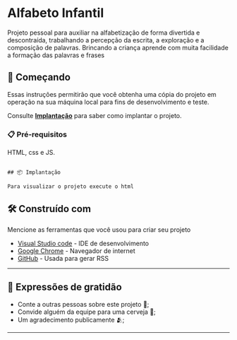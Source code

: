# Alfabeto Infantil

Projeto pessoal para auxiliar na alfabetização de forma divertida e descontraída, trabalhando a percepção da escrita, a exploração e a composição de palavras. Brincando a criança aprende com muita facilidade a formação das palavras e frases

## 🚀 Começando

Essas instruções permitirão que você obtenha uma cópia do projeto em operação na sua máquina local para fins de desenvolvimento e teste.

Consulte **[Implantação]([#-implanta%C3%A7%C3%A3o](https://github.com/JuniorMelo1987/AlfabetoInfantilJavaScript))** para saber como implantar o projeto.

### 📋 Pré-requisitos

HTML, css e JS.
```

## 📦 Implantação

Para visualizar o projeto execute o html 
```

## 🛠️ Construído com

Mencione as ferramentas que você usou para criar seu projeto

* [Visual Studio code](https://code.visualstudio.com/) - IDE de desenvolvimento
* [Google Chrome](https://www.google.com/intl/pt-BR/chrome/) - Navegador de internet
* [GitHub](https://github.com/JuniorMelo1987/AlfabetoInfantilJavaScript) - Usada para gerar RSS
---
## 🎁 Expressões de gratidão

* Conte a outras pessoas sobre este projeto 📢;
* Convide alguém da equipe para uma cerveja 🍺;
* Um agradecimento publicamente 🫂;


---


